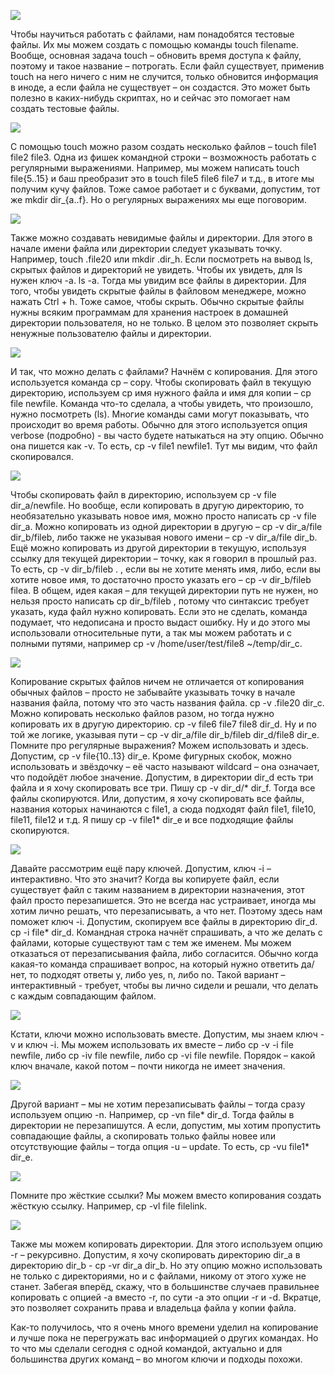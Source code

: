 ![](images/07/touch.png)

Чтобы научиться работать с файлами, нам понадобятся тестовые файлы. Их мы можем создать с помощью команды touch filename. Вообще, основная задача touch – обновить время доступа к файлу, поэтому и такое название – потрогать. Если файл существует, применив touch на него ничего с ним не случится, только обновится информация в иноде, а если файла не существует – он создастся. Это может быть полезно в каких-нибудь скриптах, но и сейчас это помогает нам создать тестовые файлы.

![](images/07/touchreg.png)

С помощью touch можно разом создать несколько файлов – touch file1 file2 file3. Одна из фишек командной строки – возможность работать с регулярными выражениями. Например, мы можем написать touch file{5..15} и баш преобразит это в touch file5 file6 file7 и т.д., в итоге мы получим кучу файлов. Тоже самое работает и с буквами, допустим, тот же mkdir dir_{a..f}. Но о регулярных выражениях мы еще поговорим.

![](images/07/hidden.png)

Также можно создавать невидимые файлы и директории. Для этого в начале имени файла или директории следует указывать точку. Например, touch .file20 или mkdir .dir_h. Если посмотреть на вывод ls, скрытых файлов и директорий не увидеть. Чтобы их увидеть, для ls нужен ключ -a. ls -a. Тогда мы увидим все файлы в директории. Для того, чтобы увидеть скрытые файлы в файловом менеджере, можно нажать Ctrl + h. Тоже самое, чтобы скрыть. Обычно скрытые файлы нужны всяким программам для хранения настроек в домашней директории пользователя, но не только. В целом это позволяет скрыть ненужные пользователю файлы и директории.

![](images/07/cp.png)

И так, что можно делать с файлами?  Начнём с копирования. Для этого используется команда cp – copy. Чтобы скопировать файл в текущую директорию, используем cp имя нужного файла и имя для копии – cp file newfile. Команда что-то сделала, а чтобы увидеть, что произошло, нужно посмотреть (ls). Многие команды сами могут показывать, что происходит во время работы. Обычно для этого используется опция verbose (подробно) -  вы часто будете натыкаться на эту опцию. Обычно она пишется как -v. То есть, cp -v file1 newfile1. Тут мы видим, что файл скопировался.

![](images/07/cpv.png)

Чтобы скопировать файл в директорию, используем  cp -v file dir\_a/newfile. Но вообще, если копировать в другую директорию, то необязательно указывать новое имя, можно просто написать cp -v file dir\_a. Можно копировать из одной директории в другую – cp -v dir\_a/file dir\_b/fileb, либо также не указывая нового имени – cp -v dir\_a/file dir\_b. Ещё можно копировать из другой директории в текущую, используя ссылку для текущей директории – точку,  как я говорил в прошлый раз. То есть, cp -v dir\_b/fileb . , если вы не хотите менять имя,  либо, если вы хотите новое имя, то достаточно просто указать его – cp -v dir\_b/fileb filea. В общем, идея какая – для текущей директории путь не нужен, но нельзя просто написать cp dir\_b/fileb , потому что синтаксис требует указать, куда файл нужно копировать. Если это не сделать, команда подумает, что недописана и просто выдаст ошибку. Ну и до этого мы использовали относительные пути, а так мы можем работать и с полными путями, например cp -v /home/user/test/file8  ~/temp/dir_c.

![](images/07/cpreg.png)

Копирование скрытых файлов ничем не отличается от копирования обычных файлов – просто не забывайте указывать точку в начале названия файла, потому что это часть названия файла. cp -v .file20 dir\_c. Можно копировать несколько файлов разом, но тогда нужно копировать их в другую директорию. cp -v file6 file7 file8 dir\_d. Ну и по той же логике, указывая пути – cp -v dir\_a/file dir\_b/fileb dir\_d/file8 dir\_e. Помните про регулярные выражения? Можем использовать и здесь. Допустим, cp -v file{10..13} dir\_e. Кроме фигурных скобок, можно использовать и звёздочку – её часто называют wildcard – она означает, что подойдёт любое значение. Допустим, в директории dir\_d есть три файла и я хочу скопировать все три. Пишу cp -v dir\_d/* dir\_f. Тогда все файлы скопируются. Или, допустим, я хочу скопировать все файлы, названия которых начинаются с file1, а сюда подходят файл file1, file10, file11, file12 и т.д. Я пишу cp -v file1* dir_e и все подходящие файлы скопируются.

![](images/07/cpi.png)

Давайте рассмотрим ещё пару ключей. Допустим, ключ -i – интерактивно. Что это значит? Когда вы копируете файл, если существует файл с таким названием в директории назначения, этот файл просто перезапишется. Это  не всегда нас устраивает, иногда мы хотим лично решать, что перезаписывать, а что нет. Поэтому здесь нам поможет ключ -i. Допустим, cкопируем все файлы в директорию dir\_d. cp -i file* dir\_d. Командная строка начнёт спрашивать, а что же делать с файлами, которые существуют там с тем же именем. Мы можем отказаться от перезаписывания файла, либо согласится. Обычно когда какая-то команда спрашивает вопрос, на который нужно ответить да/нет, то подходят ответы y, либо yes, n, либо no. Такой вариант – интерактивный - требует, чтобы вы лично сидели и решали, что делать с каждым совпадающим файлом.

![](images/07/cpvi.png)

Кстати, ключи можно использовать вместе. Допустим, мы знаем ключ -v и ключ -i. Мы можем использовать их вместе – либо cp -v -i file newfile, либо cp -iv file newfile, либо cp -vi file newfile. Порядок – какой ключ вначале, какой потом – почти никогда не имеет значения.

![](images/07/cpnu.png)

Другой вариант – мы не хотим перезаписывать файлы – тогда сразу используем опцию -n. Например, cp -vn file* dir\_d. Тогда файлы в директории не перезапишутся. А если, допустим, мы хотим пропустить совпадающие файлы, а скопировать только файлы новее или отсутствующие файлы – тогда опция -u – update. То есть, cp -vu file1* dir_e.

![](images/07/cpl.png)

Помните про жёсткие ссылки? Мы можем вместо копирования создать жёсткую ссылку. Например, cp -vl file filelink.

![](images/07/cpr.png)

Также мы можем копировать директории. Для этого используем опцию -r – рекурсивно. Допустим, я хочу скопировать директорию dir\_a в директорию dir\_b - cp -vr dir\_a dir_b. Но эту опцию можно использовать не только с директориями, но и с файлами, никому от этого хуже не станет. Забегая вперёд, скажу, что в большинстве случаев правильнее копировать с опцией -a вместо -r, по сути -a это опции -r и -d. Вкратце, это позволяет сохранить права и владельца файла у копии файла.

Как-то получилось, что я очень много времени уделил на копирование и лучше пока не перегружать вас информацией о других командах. Но то что мы сделали сегодня  с одной командой, актуально и для большинства других команд – во многом ключи и подходы похожи.
